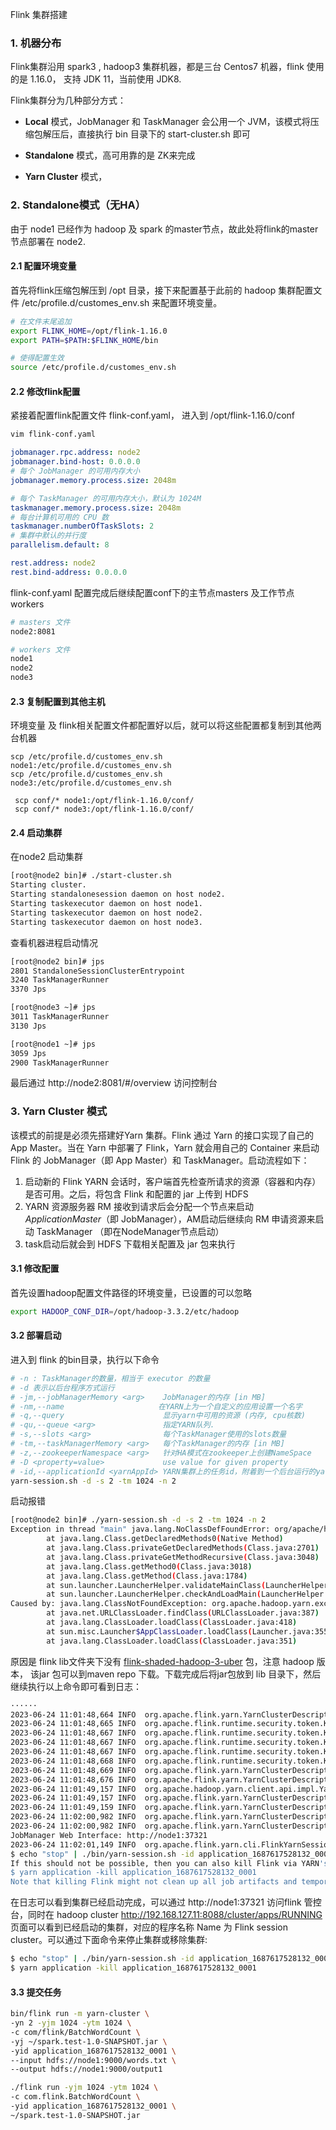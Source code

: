 Flink 集群搭建

### 1. 机器分布

Flink集群沿用 spark3 , hadoop3 集群机器，都是三台 Centos7 机器，flink 使用的是 1.16.0， 支持  JDK 11，当前使用 JDK8.

Flink集群分为几种部分方式：

- **Local** 模式，JobManager 和 TaskManager 会公用一个 JVM，该模式将压缩包解压后，直接执行 bin 目录下的 start-cluster.sh 即可

-  **Standalone** 模式，高可用靠的是 ZK来完成

- **Yarn Cluster** 模式，

### 2. Standalone模式（无HA）

由于 node1 已经作为 hadoop 及 spark 的master节点，故此处将flink的master节点部署在 node2.  

#### 2.1 配置环境变量

首先将flink压缩包解压到 /opt 目录，接下来配置基于此前的 hadoop 集群配置文件 /etc/profile.d/customes_env.sh 来配置环境变量。

``` sh
# 在文件末尾追加
export FLINK_HOME=/opt/flink-1.16.0
export PATH=$PATH:$FLINK_HOME/bin

# 使得配置生效
source /etc/profile.d/customes_env.sh
```

#### 2.2 修改flink配置

紧接着配置flink配置文件 flink-conf.yaml， 进入到 /opt/flink-1.16.0/conf

``` sh
vim flink-conf.yaml
```

``` yaml
jobmanager.rpc.address: node2
jobmanager.bind-host: 0.0.0.0
# 每个 JobManager 的可用内存大小
jobmanager.memory.process.size: 2048m

# 每个 TaskManager 的可用内存大小，默认为 1024M
taskmanager.memory.process.size: 2048m
# 每台计算机可用的 CPU 数
taskmanager.numberOfTaskSlots: 2
# 集群中默认的并行度
parallelism.default: 8

rest.address: node2
rest.bind-address: 0.0.0.0
```

flink-conf.yaml 配置完成后继续配置conf下的主节点masters 及工作节点 workers
```sh
# masters 文件
node2:8081
```

``` sh
# workers 文件
node1
node2
node3
```

#### 2.3 复制配置到其他主机

环境变量 及 flink相关配置文件都配置好以后，就可以将这些配置都复制到其他两台机器

``` shell
scp /etc/profile.d/customes_env.sh node1:/etc/profile.d/customes_env.sh
scp /etc/profile.d/customes_env.sh node3:/etc/profile.d/customes_env.sh

 scp conf/* node1:/opt/flink-1.16.0/conf/
 scp conf/* node3:/opt/flink-1.16.0/conf/
```

#### 2.4 启动集群

在node2 启动集群

``` sh
[root@node2 bin]# ./start-cluster.sh
Starting cluster.
Starting standalonesession daemon on host node2.
Starting taskexecutor daemon on host node1.
Starting taskexecutor daemon on host node2.
Starting taskexecutor daemon on host node3.
```

查看机器进程启动情况

``` sh
[root@node2 bin]# jps
2801 StandaloneSessionClusterEntrypoint
3240 TaskManagerRunner
3370 Jps

[root@node3 ~]# jps
3011 TaskManagerRunner
3130 Jps

[root@node1 ~]# jps
3059 Jps
2900 TaskManagerRunner
```

最后通过  http://node2:8081/#/overview 访问控制台

### 3.  Yarn Cluster 模式

该模式的前提是必须先搭建好Yarn 集群。Flink 通过 Yarn 的接口实现了自己的 App Master。当在 Yarn 中部署了 Flink，Yarn 就会用自己的 Container 来启动 Flink 的 JobManager（即 App Master）和 TaskManager。启动流程如下：

1. 启动新的 Flink YARN 会话时，客户端首先检查所请求的资源（容器和内存）是否可用。之后，将包含 Flink 和配置的 jar 上传到 HDFS
2. YARN 资源服务器 RM 接收到请求后会分配一个节点来启动 *ApplicationMaster*（即 JobManager），AM启动后继续向 RM 申请资源来启动 TaskManager （即在NodeManager节点启动）
3. task启动后就会到 HDFS 下载相关配置及 jar 包来执行

#### 3.1 修改配置

首先设置hadoop配置文件路径的环境变量，已设置的可以忽略

``` sh
export HADOOP_CONF_DIR=/opt/hadoop-3.3.2/etc/hadoop 
```

#### 3.2 部署启动

进入到 flink 的bin目录，执行以下命令

``` sh
# -n : TaskManager的数量，相当于 executor 的数量
# -d 表示以后台程序方式运行
# -jm,--jobManagerMemory <arg>    JobManager的内存 [in MB]  
# -nm,--name                     在YARN上为一个自定义的应用设置一个名字  
# -q,--query                      显示yarn中可用的资源 (内存, cpu核数)  
# -qu,--queue <arg>               指定YARN队列.  
# -s,--slots <arg>                每个TaskManager使用的slots数量  
# -tm,--taskManagerMemory <arg>   每个TaskManager的内存 [in MB]  
# -z,--zookeeperNamespace <arg>   针对HA模式在zookeeper上创建NameSpace 
# -D <property=value>             use value for given property
# -id,--applicationId <yarnAppId> YARN集群上的任务id，附着到一个后台运行的yarn    session中
yarn-session.sh -d -s 2 -tm 1024 -n 2
```

启动报错

```sh
[root@node2 bin]# ./yarn-session.sh -d -s 2 -tm 1024 -n 2
Exception in thread "main" java.lang.NoClassDefFoundError: org/apache/hadoop/yarn/exceptions/YarnException
        at java.lang.Class.getDeclaredMethods0(Native Method)
        at java.lang.Class.privateGetDeclaredMethods(Class.java:2701)
        at java.lang.Class.privateGetMethodRecursive(Class.java:3048)
        at java.lang.Class.getMethod0(Class.java:3018)
        at java.lang.Class.getMethod(Class.java:1784)
        at sun.launcher.LauncherHelper.validateMainClass(LauncherHelper.java:669)
        at sun.launcher.LauncherHelper.checkAndLoadMain(LauncherHelper.java:651)
Caused by: java.lang.ClassNotFoundException: org.apache.hadoop.yarn.exceptions.YarnException
        at java.net.URLClassLoader.findClass(URLClassLoader.java:387)
        at java.lang.ClassLoader.loadClass(ClassLoader.java:418)
        at sun.misc.Launcher$AppClassLoader.loadClass(Launcher.java:355)
        at java.lang.ClassLoader.loadClass(ClassLoader.java:351)
```

原因是 flink lib文件夹下没有 [flink-shaded-hadoop-3-uber](https://mvnrepository.com/artifact/org.apache.flink/flink-shaded-hadoop-3-uber/3.1.1.7.2.9.0-173-9.0) 包，注意 hadoop 版本， 该jar 包可以到maven repo 下载。下载完成后将jar包放到 lib 目录下，然后继续执行以上命令即可看到日志：
``` sh
······
2023-06-24 11:01:48,664 INFO  org.apache.flink.yarn.YarnClusterDescriptor                  [] - Adding delegation tokens to the AM container.
2023-06-24 11:01:48,665 INFO  org.apache.flink.runtime.security.token.KerberosDelegationTokenManager [] - Loading delegation token providers
2023-06-24 11:01:48,667 INFO  org.apache.flink.runtime.security.token.KerberosDelegationTokenManager [] - Delegation token provider hadoopfs loaded and initialized
2023-06-24 11:01:48,667 INFO  org.apache.flink.runtime.security.token.KerberosDelegationTokenManager [] - Delegation token providers loaded successfully
2023-06-24 11:01:48,667 INFO  org.apache.flink.runtime.security.token.KerberosDelegationTokenManager [] - Obtaining delegation tokens
2023-06-24 11:01:48,668 INFO  org.apache.flink.runtime.security.token.KerberosDelegationTokenManager [] - Real user has no kerberos credentials so no tokens obtained
2023-06-24 11:01:48,669 INFO  org.apache.flink.yarn.YarnClusterDescriptor                  [] - Delegation tokens added to the AM container.
2023-06-24 11:01:48,676 INFO  org.apache.flink.yarn.YarnClusterDescriptor                  [] - Submitting application master application_1687617528132_0001
2023-06-24 11:01:49,157 INFO  org.apache.hadoop.yarn.client.api.impl.YarnClientImpl        [] - Submitted application application_1687617528132_0001
2023-06-24 11:01:49,157 INFO  org.apache.flink.yarn.YarnClusterDescriptor                  [] - Waiting for the cluster to be allocated
2023-06-24 11:01:49,159 INFO  org.apache.flink.yarn.YarnClusterDescriptor                  [] - Deploying cluster, current state ACCEPTED
2023-06-24 11:02:00,982 INFO  org.apache.flink.yarn.YarnClusterDescriptor                  [] - YARN application has been deployed successfully.
2023-06-24 11:02:00,982 INFO  org.apache.flink.yarn.YarnClusterDescriptor                  [] - Found Web Interface node1:37321 of application 'application_1687617528132_0001'.
JobManager Web Interface: http://node1:37321
2023-06-24 11:02:01,149 INFO  org.apache.flink.yarn.cli.FlinkYarnSessionCli                [] - The Flink YARN session cluster has been started in detached mode. In order to stop Flink gracefully, use the following command:
$ echo "stop" | ./bin/yarn-session.sh -id application_1687617528132_0001
If this should not be possible, then you can also kill Flink via YARN's web interface or via:
$ yarn application -kill application_1687617528132_0001
Note that killing Flink might not clean up all job artifacts and temporary files.
```

在日志可以看到集群已经启动完成，可以通过 http://node1:37321 访问flink 管控台，同时在 hadoop cluster http://192.168.127.11:8088/cluster/apps/RUNNING  页面可以看到已经启动的集群，对应的程序名称 Name 为 Flink session cluster。可以通过下面命令来停止集群或移除集群:

``` sh
$ echo "stop" | ./bin/yarn-session.sh -id application_1687617528132_0001
$ yarn application -kill application_1687617528132_0001
```

#### 3.3 提交任务

``` sh
bin/flink run -m yarn-cluster \
-yn 2 -yjm 1024 -ytm 1024 \
-c com/flink/BatchWordCount \
-yj ~/spark.test-1.0-SNAPSHOT.jar \
-yid application_1687617528132_0001 \
--input hdfs://node1:9000/words.txt \
--output hdfs://node1:9000/output1

./flink run -yjm 1024 -ytm 1024 \
-c com.flink.BatchWordCount \
-yid application_1687617528132_0001 \
~/spark.test-1.0-SNAPSHOT.jar
```

